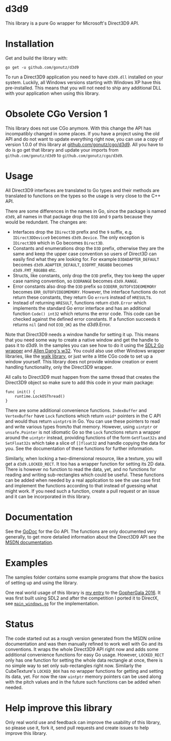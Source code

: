 # d3d9
This library is a pure Go wrapper for Microsoft's Direct3D9 API.

# Installation
Get and build the library with:

    go get -u github.com/gonutz/d3d9

To run a Direct3D9 application you need to have `d3d9.dll` installed on your system. Luckily, all Windows versions starting with Windows XP have this pre-installed. This means that you will not need to ship any additional DLL with your application when using this library.

# Obsolete CGo Version 1
This library does not use CGo anymore. With this change the API has incompatibly changed in some places. If you have a project using the old API and do not want to update everything right now, you can use a copy of version 1.0.0 of this library at [github.com/gonutz/cgo/d3d9](https://github.com/gonutz/cgo/tree/master/d3d9). All you have to do is go get that library and update your imports from `github.com/gonutz/d3d9` to `github.com/gonutz/cgo/d3d9`.

# Usage
All Direct3D9 interfaces are translated to Go types and their methods are translated to functions on the types so the usage is very close to the C++ API.

There are some differences in the names in Go, since the package is named `d3d9`, all names in that package drop the `D3D` and `9` parts because they would be redundant. The changes are:

- Interfaces drop the `IDirect3D` prefix and the `9` suffix, e.g. `IDirect3DDevice9` becomes `d3d9.Device`. The only exception is `IDirect3D9` which in Go becomes `Direct3D`.
- Constants and enumerations drop the `D3D` prefix, otherwise they are the same and keep the upper case convention so users of Direct3D can easily find what they are looking for. For example `D3DADAPTER_DEFAULT` becomes `d3d9.ADAPTER_DEFAULT`, `D3DFMT_R8G8B8` becomes `d3d9.FMT_R8G8B8` etc.
- Structs, like constants, only drop the `D3D` prefix, they too keep the upper case naming convention, so `D3DRANGE` becomes `d3d9.RANGE`.
- Error constants also drop the `D3D` prefix so `D3DERR_OUTOFVIDEOMEMORY` becomes `ERR_OUTOFVIDEOMEMORY`. However, the interface functions do not return these constants, they return Go `error`s instead of `HRESULT`s.
- Instead of returning `HRESULT`, functions return `d3d9.Error` which implements the standard Go error interface and has an additional function `Code() int32` which returns the error code. This code can be checked against the defined error constants. If a function succeeds it returns `nil` (and not `D3D_OK`) as the d3d9.Error.

Note that Direct3D9 needs a window handle for setting it up. This means that you need some way to create a native window and get the handle to pass it to d3d9. In the samples you can see how to do it using the [SDL2 Go wrapper](https://github.com/veandco/go-sdl2) and [Allen Dang's w32](https://github.com/AllenDang/w32). You could also use other Windows wrapper libraries, like the [walk library](https://github.com/lxn/walk), or just write a little CGo code to set up a window yourself. This library does not provide window creation or event handling functionality, only the Direct3D9 wrapper.

All calls to Direct3D9 must happen from the same thread that creates the Direct3D9 object so make sure to add this code in your main package:

    func init() {
	    runtime.LockOSThread()
	}

There are some additional convenience functions. `IndexBuffer` and `VertexBuffer` have `Lock` functions which return `void*` pointers in the C API and would thus return `uintptr`s in Go. You can use these pointers to read and write various types from/to that memory. However, using `uintptr` or `unsafe.Pointer` is not idiomatic Go so the `Lock` functions return a wrapper around the `uintptr` instead, providing functions of the form `GetFloat32s` and `SetFloat32s` which take a slice of `[]float32` and handle copying the data for you. See the documentation of these functions for further information.

Similarly, when locking a two-dimensional resource, like a texture, you will get a `d3d9.LOCKED_RECT`. It too has a wrapper function for setting its 2D data. There is however no function to read the data, yet, and no functions for reading and writing sub-rectangles which could be useful. These functions can be added when needed by a real application to see the use case first and implement the functions according to that instead of guessing what might work. If you need such a function, create a pull request or an issue and it can be incorporated in this library.

# Documentation
See the [GoDoc](https://godoc.org/github.com/gonutz/d3d9) for the Go API. The functions are only documented very generally, to get more detailed information about the Direct3D9 API see the [MSDN documentation](https://msdn.microsoft.com/en-us/library/windows/desktop/bb172964%28v=vs.85%29.aspx).

# Examples
The samples folder contains some example programs that show the basics of setting up and using the library.

One real world usage of this library is [my entry](https://github.com/gonutz/gophette) to the [GopherGala 2016](http://gophergala.com/). It was first built using SDL2 and after the competition I ported it to DirectX, see [`main_windows.go`](https://github.com/gonutz/gophette/blob/master/main_windows.go) for the implementation.

# Status
The code started out as a rough version generated from the MSDN online documentation and was then manually refined to work well with Go and its conventions. It wraps the whole Direct3D9 API right now and adds some additional convenience functions for easy Go usage. However, `LOCKED_RECT` only has one function for setting the whole data rectangle at once, there is no simple way to set only sub-rectangles right now. Similarly the CubeTexture's `LOCKED_BOX` has no wrapper functions for getting and setting its data, yet. For now the raw `uintptr` memory pointers can be used along with the pitch values and in the future such functions can be added when needed.

# Help improve this library

Only real world use and feedback can improve the usability of this library, so please use it, fork it, send pull requests and create issues to help improve this library.
